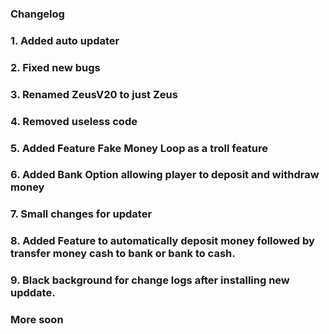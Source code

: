 ### Changelog
### 1. Added auto updater
### 2. Fixed new bugs
### 3. Renamed ZeusV20 to just Zeus
### 4. Removed useless code
### 5. Added Feature Fake Money Loop as a troll feature
### 6. Added Bank Option allowing player to deposit and withdraw money
### 7. Small changes for updater
### 8. Added Feature to automatically deposit money followed by transfer money cash to bank or bank to cash.
### 9. Black background for change logs after installing new upddate.
### More soon
